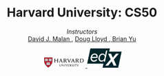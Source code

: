 <h1 align="center">Harvard University: CS50</h1>
<p>
<p align="center"> <em>Instructors</em><br> <a href="https://www.edx.org/bio/david-j-malan"> David J. Malan  </a> , <a href="https://www.edx.org/bio/doug-lloyd"> Doug Lloyd  </a> ,<a href="https://www.edx.org/bio/brian-yu"> Brian Yu  </a><p>
<div align="center">
  <a href="https://www.jetbrains.com/pycharm/" target="_blank" rel="noreferrer">
    <img src="images/harvard.png" alt="Harvard University Logo" width="100"/>
  </a>
  <a href="https://jupyter.org/" target="_blank" rel="noreferrer">
    <img src="images/edx.png" alt="Edx Logo" width="80"/>
  </a>
</div>



